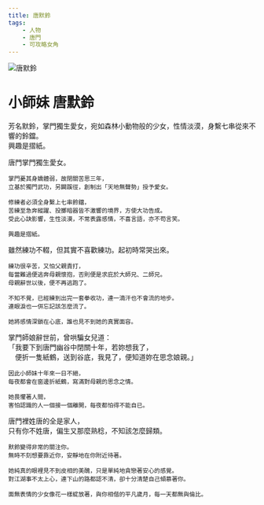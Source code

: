 ```yaml
---
title: 唐默鈴
tags:
    - 人物
    - 唐門
    - 可攻略女角
---
```


![唐默鈴](/images/characters/girl_0/icon_girl0.png)

# 小師妹 唐默鈴

芳名默鈴，掌門獨生愛女，宛如森林小動物般的少女，性情淡漠，身繫七串從來不響的鈴鐺。  
興趣是摺紙。

<Tabs>
  <Tab title="列傳一">
	唐門掌門獨生愛女。
	
	掌門憂其身嬌體弱，故閉關苦思三年，
	立基於獨門武功，另闢蹊徑，創制出「天地無聲勢」授予愛女。
	
	修練者必須全身繫上七串鈴鐺，
	苦練至急奔縱躍、投擲暗器皆不激響的境界，方使大功告成。
	受此心訣影響，生性淡漠，不常表露感情，不喜言語，亦不苟言笑。
	
	興趣是摺紙。
  </Tab>
  <Tab title="列傳二">
	雖然練功不輟，但其實不喜歡練功。起初時常哭出來。
	
	練功很辛苦，又怕父親責打，
	每當難過便逃奔母親懷抱，否則便是求庇於大師兄、二師兄。
	母親辭世以後，便不再逃跑了。
	
	不知不覺，已經練到出完一套拳收功，連一滴汗也不會流的地步。
	連眼淚也一併忘記該怎麼流了。
	
	她將感情深鎖在心底，誰也見不到她的真實面容。
  </Tab>
  <Tab title="列傳三">
	掌門師娘辭世前，曾哄騙女兒道：<br>
	「我要下到唐門幽谷中閉關十年，若妳想我了，<br>
	　便折一隻紙鶴，送到谷底，我見了，便知道妳在思念娘親。」
	
	因此小師妹十年來一日不絕，
	每夜都會在窗邊折紙鶴，寫滿對母親的思念之情。
	
	她畏懼著人間，
	害怕認識的人一個接一個離開，每夜都怕得不能自已。
  </Tab>
  <Tab title="列傳四">
	唐門裡姓唐的全是家人，<br>
	只有你不姓唐，偏生又那麼熟稔，不知該怎麼歸類。
	
	默鈴變得非常的關注你。	
	無時不刻想要靠近你，安靜地在你附近待著。
	
	她純真的眼裡見不到皮相的美醜，只是單純地貪戀著安心的感覺。	
	對江湖事不太上心，連下山的路都認不清，卻十分清楚自己傾慕著你。
	
	面無表情的少女像花一樣綻放著，與你相偕的平凡歲月，每一天都無與倫比。
  </Tab>
</Tabs>
